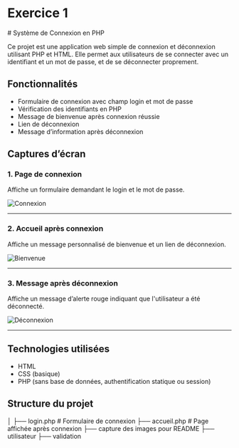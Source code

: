 <h1>Exercice 1</h1>
# Système de Connexion en PHP

Ce projet est une application web simple de connexion et déconnexion utilisant PHP et HTML. Elle permet aux utilisateurs de se connecter avec un identifiant et un mot de passe, et de se déconnecter proprement.

## Fonctionnalités

- Formulaire de connexion avec champ login et mot de passe
- Vérification des identifiants en PHP
- Message de bienvenue après connexion réussie
- Lien de déconnexion
- Message d’information après déconnexion

## Captures d’écran

### 1. Page de connexion
Affiche un formulaire demandant le login et le mot de passe.

![Connexion](connexion.png)

---

### 2. Accueil après connexion
Affiche un message personnalisé de bienvenue et un lien de déconnexion.

![Bienvenue](bienvenue.png)

---

### 3. Message après déconnexion
Affiche un message d’alerte rouge indiquant que l'utilisateur a été déconnecté.

![Déconnexion](deconnexion.png)

---

## Technologies utilisées

- HTML
- CSS (basique)
- PHP (sans base de données, authentification statique ou session)

## Structure du projet

│
├── login.php # Formulaire de connexion
├── accueil.php # Page affichée après connexion
├── capture des images pour README
├── utilisateur
├── validation



